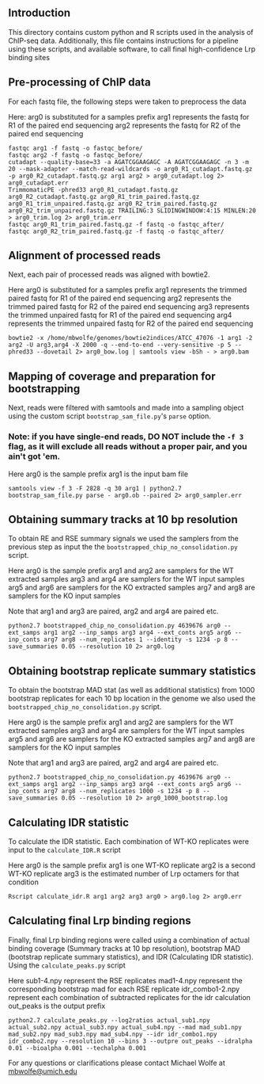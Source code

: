 ## Introduction ##
This directory contains custom python and R scripts used in the analysis of
ChIP-seq data. Additionally, this file contains instructions for a pipeline
using these scripts, and available software,  to call final high-confidence Lrp
binding sites

## Pre-processing of ChIP data ##
For each fastq file, the following steps were taken to preprocess the data

Here:
arg0 is substituted for a samples prefix
arg1 represents the fastq for R1 of the paired end sequencing
arg2 represents the fastq for R2 of the paired end sequencing

```
fastqc arg1 -f fastq -o fastqc_before/
fastqc arg2 -f fastq -o fastqc_before/
cutadapt --quality-base=33 -a AGATCGGAAGAGC -A AGATCGGAAGAGC -n 3 -m 20 --mask-adapter --match-read-wildcards -o arg0_R1_cutadapt.fastq.gz -p arg0_R2_cutadapt.fastq.gz arg1 arg2 > arg0_cutadapt.log 2> arg0_cutadapt.err
TrimmomaticPE -phred33 arg0_R1_cutadapt.fastq.gz arg0_R2_cutadapt.fastq.gz arg0_R1_trim_paired.fastq.gz arg0_R1_trim_unpaired.fastq.gz arg0_R2_trim_paired.fastq.gz arg0_R2_trim_unpaired.fastq.gz TRAILING:3 SLIDINGWINDOW:4:15 MINLEN:20 > arg0_trim.log 2> arg0_trim.err
fastqc arg0_R1_trim_paired.fastq.gz -f fastq -o fastqc_after/
fastqc arg0_R2_trim_paired.fastq.gz -f fastq -o fastqc_after/
```

## Alignment of processed reads ##
Next, each pair of processed reads was aligned with bowtie2.

Here
arg0 is substituted for a samples prefix
arg1 represents the trimmed paired fastq for R1 of the paired end sequencing
arg2 represents the trimmed paired fastq for R2 of the paired end sequencing
arg3 represents the trimmed unpaired fastq for R1 of the paired end sequencing
arg4 represents the trimmed unpaired fastq for R2 of the paired end sequencing
```
bowtie2 -x /home/mbwolfe/genomes/bowtie2indices/ATCC_47076 -1 arg1 -2 arg2 -U arg3,arg4 -X 2000 -q --end-to-end --very-sensitive -p 5 --phred33 --dovetail 2> arg0_bow.log | samtools view -bSh - > arg0.bam
```

## Mapping of coverage and preparation for bootstrapping ##
Next, reads were filtered with samtools and made into a sampling object using
the custom script `bootstrap_sam_file.py`'s `parse` option.
### Note: if you have single-end reads, DO NOT include the `-f 3` flag, as it will exclude all reads without a proper pair, and you ain't got 'em.

Here
arg0 is the sample prefix
arg1 is the input bam file
```
samtools view -f 3 -F 2828 -q 30 arg1 | python2.7 bootstrap_sam_file.py parse - arg0.ob --paired 2> arg0_sampler.err
```

## Obtaining summary tracks at 10 bp resolution ##
To obtain RE and RSE summary signals we used the samplers from the previous step
as input the the `bootstrapped_chip_no_consolidation.py` script.

Here
arg0 is the sample prefix
arg1 and arg2 are samplers for the WT extracted samples
arg3 and arg4 are samplers for the WT input samples
arg5 and arg6 are samplers for the KO extracted samples
arg7 and arg8 are samplers for the KO input samples

Note that arg1 and arg3 are paired, arg2 and arg4 are paired etc.

```
python2.7 bootstrapped_chip_no_consolidation.py 4639676 arg0 --ext_samps arg1 arg2 --inp_samps arg3 arg4 --ext_conts arg5 arg6 --inp_conts arg7 arg8 --num_replicates 1 --identity -s 1234 -p 8 --save_summaries 0.05 --resolution 10 2> arg0.log
```

## Obtaining bootstrap replicate summary statistics ##
To obtain the bootstrap MAD stat (as well as additional statistics) from 1000
bootstrap replicates for each 10 bp location in the genome we also used the
`bootstrapped_chip_no_consolidation.py` script.

Here
arg0 is the sample prefix
arg1 and arg2 are samplers for the WT extracted samples
arg3 and arg4 are samplers for the WT input samples
arg5 and arg6 are samplers for the KO extracted samples
arg7 and arg8 are samplers for the KO input samples

Note that arg1 and arg3 are paired, arg2 and arg4 are paired etc.

```
python2.7 bootstrapped_chip_no_consolidation.py 4639676 arg0 --ext_samps arg1 arg2 --inp_samps arg3 arg4 --ext_conts arg5 arg6 --inp_conts arg7 arg8 --num_replicates 1000 -s 1234 -p 8 --save_summaries 0.05 --resolution 10 2> arg0_1000_bootstrap.log
```

## Calculating IDR statistic ##
To calculate the IDR statistic. Each combination of WT-KO replicates were input
to the `calculate_IDR.R` script

Here
arg0 is the sample prefix
arg1 is one WT-KO replicate
arg2 is a second WT-KO replicate
arg3 is the estimated number of Lrp octamers for that condition
```
Rscript calculate_idr.R arg1 arg2 arg3 arg0 > arg0.log 2> arg0.err
```

## Calculating final Lrp binding regions ##
Finally, final Lrp binding regions were called using a combination of actual
binding coverage (Summary tracks at 10 bp resolution), bootstrap MAD (bootstrap
replicate summary statistics), and IDR (Calculating IDR statistic). Using the
`calculate_peaks.py` script

Here
sub1-4.npy represent the RSE replicates
mad1-4.npy represent the corresponding bootstrap mad for each RSE replicate
idr_combo1-2.npy represent each combination of subtracted replicates for the idr
                 calculation
out_peaks is the output prefix
```
python2.7 calculate_peaks.py --log2ratios actual_sub1.npy actual_sub2.npy actual_sub3.npy actual_sub4.npy --mad mad_sub1.npy mad_sub2.npy mad_sub3.npy mad_sub4.npy --idr idr_combo1.npy idr_combo2.npy --resolution 10 --bins 3 --outpre out_peaks --idralpha 0.01 --bioalpha 0.001 --techalpha 0.001
```

For any questions or clarifications please contact Michael Wolfe at
mbwolfe@umich.edu

